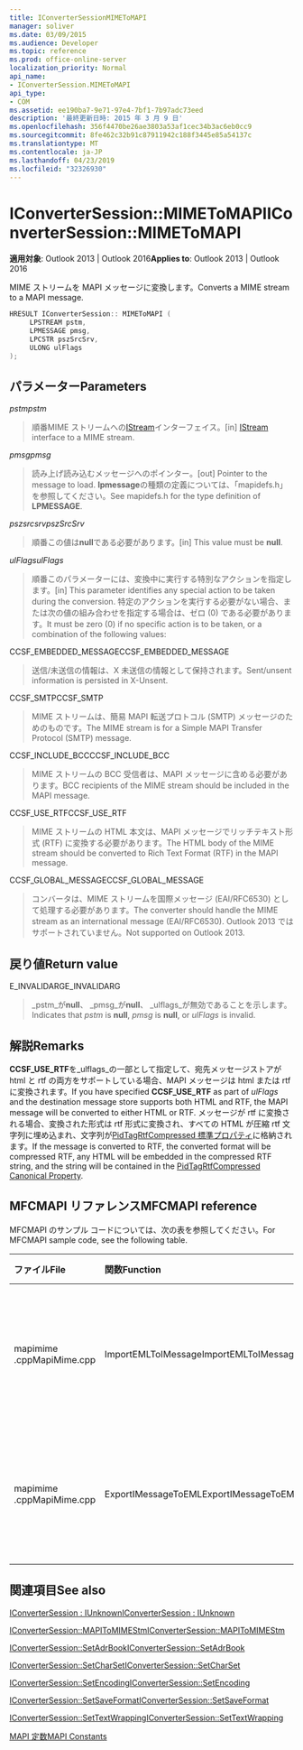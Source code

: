 ```yaml
---
title: IConverterSessionMIMEToMAPI
manager: soliver
ms.date: 03/09/2015
ms.audience: Developer
ms.topic: reference
ms.prod: office-online-server
localization_priority: Normal
api_name:
- IConverterSession.MIMEToMAPI
api_type:
- COM
ms.assetid: ee190ba7-9e71-97e4-7bf1-7b97adc73eed
description: '最終更新日時: 2015 年 3 月 9 日'
ms.openlocfilehash: 356f4470be26ae3803a53af1cec34b3ac6eb0cc9
ms.sourcegitcommit: 8fe462c32b91c87911942c188f3445e85a54137c
ms.translationtype: MT
ms.contentlocale: ja-JP
ms.lasthandoff: 04/23/2019
ms.locfileid: "32326930"
---
```

# <a name="iconvertersessionmimetomapi"></a><span data-ttu-id="86f1f-103">IConverterSession::MIMEToMAPI</span><span class="sxs-lookup"><span data-stu-id="86f1f-103">IConverterSession::MIMEToMAPI</span></span>

  
  
<span data-ttu-id="86f1f-104">**適用対象**: Outlook 2013 | Outlook 2016</span><span class="sxs-lookup"><span data-stu-id="86f1f-104">**Applies to**: Outlook 2013 | Outlook 2016</span></span> 
  
<span data-ttu-id="86f1f-105">MIME ストリームを MAPI メッセージに変換します。</span><span class="sxs-lookup"><span data-stu-id="86f1f-105">Converts a MIME stream to a MAPI message.</span></span>
  
```cpp
HRESULT IConverterSession:: MIMEToMAPI ( 
     LPSTREAM pstm, 
     LPMESSAGE pmsg, 
     LPCSTR pszSrcSrv, 
     ULONG ulFlags 
);
```

## <a name="parameters"></a><span data-ttu-id="86f1f-106">パラメーター</span><span class="sxs-lookup"><span data-stu-id="86f1f-106">Parameters</span></span>

 <span data-ttu-id="86f1f-107">_pstm_</span><span class="sxs-lookup"><span data-stu-id="86f1f-107">_pstm_</span></span>
  
> <span data-ttu-id="86f1f-108">順番MIME ストリームへの[IStream](https://msdn.microsoft.com/library/aa380034%28VS.85%29.aspx)インターフェイス。</span><span class="sxs-lookup"><span data-stu-id="86f1f-108">[in] [IStream](https://msdn.microsoft.com/library/aa380034%28VS.85%29.aspx) interface to a MIME stream.</span></span> 
    
 <span data-ttu-id="86f1f-109">_pmsg_</span><span class="sxs-lookup"><span data-stu-id="86f1f-109">_pmsg_</span></span>
  
> <span data-ttu-id="86f1f-110">読み上げ読み込むメッセージへのポインター。</span><span class="sxs-lookup"><span data-stu-id="86f1f-110">[out] Pointer to the message to load.</span></span> <span data-ttu-id="86f1f-111">**lpmessage**の種類の定義については、「mapidefs.h」を参照してください。</span><span class="sxs-lookup"><span data-stu-id="86f1f-111">See mapidefs.h for the type definition of **LPMESSAGE**.</span></span>
    
 <span data-ttu-id="86f1f-112">_pszsrcsrv_</span><span class="sxs-lookup"><span data-stu-id="86f1f-112">_pszSrcSrv_</span></span>
  
> <span data-ttu-id="86f1f-113">順番この値は**null**である必要があります。</span><span class="sxs-lookup"><span data-stu-id="86f1f-113">[in] This value must be **null**.</span></span>
    
 <span data-ttu-id="86f1f-114">_ulFlags_</span><span class="sxs-lookup"><span data-stu-id="86f1f-114">_ulFlags_</span></span>
  
> <span data-ttu-id="86f1f-115">順番このパラメーターには、変換中に実行する特別なアクションを指定します。</span><span class="sxs-lookup"><span data-stu-id="86f1f-115">[in] This parameter identifies any special action to be taken during the conversion.</span></span> <span data-ttu-id="86f1f-116">特定のアクションを実行する必要がない場合、または次の値の組み合わせを指定する場合は、ゼロ (0) である必要があります。</span><span class="sxs-lookup"><span data-stu-id="86f1f-116">It must be zero (0) if no specific action is to be taken, or a combination of the following values:</span></span>
    
<span data-ttu-id="86f1f-117">CCSF_EMBEDDED_MESSAGE</span><span class="sxs-lookup"><span data-stu-id="86f1f-117">CCSF_EMBEDDED_MESSAGE</span></span>
  
> <span data-ttu-id="86f1f-118">送信/未送信の情報は、X 未送信の情報として保持されます。</span><span class="sxs-lookup"><span data-stu-id="86f1f-118">Sent/unsent information is persisted in X-Unsent.</span></span>
    
<span data-ttu-id="86f1f-119">CCSF_SMTP</span><span class="sxs-lookup"><span data-stu-id="86f1f-119">CCSF_SMTP</span></span>
  
> <span data-ttu-id="86f1f-120">MIME ストリームは、簡易 MAPI 転送プロトコル (SMTP) メッセージのためのものです。</span><span class="sxs-lookup"><span data-stu-id="86f1f-120">The MIME stream is for a Simple MAPI Transfer Protocol (SMTP) message.</span></span>
    
<span data-ttu-id="86f1f-121">CCSF_INCLUDE_BCC</span><span class="sxs-lookup"><span data-stu-id="86f1f-121">CCSF_INCLUDE_BCC</span></span>
  
> <span data-ttu-id="86f1f-122">MIME ストリームの BCC 受信者は、MAPI メッセージに含める必要があります。</span><span class="sxs-lookup"><span data-stu-id="86f1f-122">BCC recipients of the MIME stream should be included in the MAPI message.</span></span>
    
<span data-ttu-id="86f1f-123">CCSF_USE_RTF</span><span class="sxs-lookup"><span data-stu-id="86f1f-123">CCSF_USE_RTF</span></span>
  
> <span data-ttu-id="86f1f-124">MIME ストリームの HTML 本文は、MAPI メッセージでリッチテキスト形式 (RTF) に変換する必要があります。</span><span class="sxs-lookup"><span data-stu-id="86f1f-124">The HTML body of the MIME stream should be converted to Rich Text Format (RTF) in the MAPI message.</span></span>

<span data-ttu-id="86f1f-125">CCSF_GLOBAL_MESSAGE</span><span class="sxs-lookup"><span data-stu-id="86f1f-125">CCSF_GLOBAL_MESSAGE</span></span>
> <span data-ttu-id="86f1f-126">コンバータは、MIME ストリームを国際メッセージ (EAI/RFC6530) として処理する必要があります。</span><span class="sxs-lookup"><span data-stu-id="86f1f-126">The converter should handle the MIME stream as an international message (EAI/RFC6530).</span></span> <span data-ttu-id="86f1f-127">Outlook 2013 ではサポートされていません。</span><span class="sxs-lookup"><span data-stu-id="86f1f-127">Not supported on Outlook 2013.</span></span>
    
## <a name="return-value"></a><span data-ttu-id="86f1f-128">戻り値</span><span class="sxs-lookup"><span data-stu-id="86f1f-128">Return value</span></span>

<span data-ttu-id="86f1f-129">E_INVALIDARG</span><span class="sxs-lookup"><span data-stu-id="86f1f-129">E_INVALIDARG</span></span>
  
> <span data-ttu-id="86f1f-130">_pstm_が**null**、 _pmsg_が**null**、 _ulflags_が無効であることを示します。</span><span class="sxs-lookup"><span data-stu-id="86f1f-130">Indicates that  _pstm_ is **null**,  _pmsg_ is **null**, or  _ulFlags_ is invalid.</span></span> 
    
## <a name="remarks"></a><span data-ttu-id="86f1f-131">解説</span><span class="sxs-lookup"><span data-stu-id="86f1f-131">Remarks</span></span>

<span data-ttu-id="86f1f-132">**CCSF_USE_RTF**を_ulflags_の一部として指定して、宛先メッセージストアが html と rtf の両方をサポートしている場合、MAPI メッセージは html または rtf に変換されます。</span><span class="sxs-lookup"><span data-stu-id="86f1f-132">If you have specified **CCSF_USE_RTF** as part of  _ulFlags_ and the destination message store supports both HTML and RTF, the MAPI message will be converted to either HTML or RTF.</span></span> <span data-ttu-id="86f1f-133">メッセージが rtf に変換される場合、変換された形式は rtf 形式に変換され、すべての HTML が圧縮 rtf 文字列に埋め込まれ、文字列が[PidTagRtfCompressed 標準プロパティ](pidtagrtfcompressed-canonical-property.md)に格納されます。</span><span class="sxs-lookup"><span data-stu-id="86f1f-133">If the message is converted to RTF, the converted format will be compressed RTF, any HTML will be embedded in the compressed RTF string, and the string will be contained in the [PidTagRtfCompressed Canonical Property](pidtagrtfcompressed-canonical-property.md).</span></span>
  
## <a name="mfcmapi-reference"></a><span data-ttu-id="86f1f-134">MFCMAPI リファレンス</span><span class="sxs-lookup"><span data-stu-id="86f1f-134">MFCMAPI reference</span></span>

<span data-ttu-id="86f1f-135">MFCMAPI のサンプル コードについては、次の表を参照してください。</span><span class="sxs-lookup"><span data-stu-id="86f1f-135">For MFCMAPI sample code, see the following table.</span></span>
  
|<span data-ttu-id="86f1f-136">**ファイル**</span><span class="sxs-lookup"><span data-stu-id="86f1f-136">**File**</span></span>|<span data-ttu-id="86f1f-137">**関数**</span><span class="sxs-lookup"><span data-stu-id="86f1f-137">**Function**</span></span>|<span data-ttu-id="86f1f-138">**コメント**</span><span class="sxs-lookup"><span data-stu-id="86f1f-138">**Comment**</span></span>|
|:-----|:-----|:-----|
|<span data-ttu-id="86f1f-139">mapimime .cpp</span><span class="sxs-lookup"><span data-stu-id="86f1f-139">MapiMime.cpp</span></span>  <br/> |<span data-ttu-id="86f1f-140">ImportEMLToIMessage</span><span class="sxs-lookup"><span data-stu-id="86f1f-140">ImportEMLToIMessage</span></span>  <br/> |<span data-ttu-id="86f1f-141">mfcmapi は MimeToMAPI を使用して、EML ファイルを MAPI メッセージに変換します。</span><span class="sxs-lookup"><span data-stu-id="86f1f-141">MFCMAPI uses MimeToMAPI to convert an EML file to a MAPI message.</span></span>  <br/> |
|<span data-ttu-id="86f1f-142">mapimime .cpp</span><span class="sxs-lookup"><span data-stu-id="86f1f-142">MapiMime.cpp</span></span>  <br/> |<span data-ttu-id="86f1f-143">ExportIMessageToEML</span><span class="sxs-lookup"><span data-stu-id="86f1f-143">ExportIMessageToEML</span></span>  <br/> |<span data-ttu-id="86f1f-144">mfcmapi は、MAPIToMIMEStm を使用して MAPI メッセージを EML ファイルに変換します。</span><span class="sxs-lookup"><span data-stu-id="86f1f-144">MFCMAPI uses MAPIToMIMEStm to convert a MAPI message to an EML file.</span></span>  <br/> |
   
## <a name="see-also"></a><span data-ttu-id="86f1f-145">関連項目</span><span class="sxs-lookup"><span data-stu-id="86f1f-145">See also</span></span>



[<span data-ttu-id="86f1f-146">IConverterSession : IUnknown</span><span class="sxs-lookup"><span data-stu-id="86f1f-146">IConverterSession : IUnknown</span></span>](iconvertersessioniunknown.md)
  
[<span data-ttu-id="86f1f-147">IConverterSession::MAPIToMIMEStm</span><span class="sxs-lookup"><span data-stu-id="86f1f-147">IConverterSession::MAPIToMIMEStm</span></span>](iconvertersession-mapitomimestm.md)
  
[<span data-ttu-id="86f1f-148">IConverterSession::SetAdrBook</span><span class="sxs-lookup"><span data-stu-id="86f1f-148">IConverterSession::SetAdrBook</span></span>](iconvertersession-setadrbook.md)
  
[<span data-ttu-id="86f1f-149">IConverterSession::SetCharSet</span><span class="sxs-lookup"><span data-stu-id="86f1f-149">IConverterSession::SetCharSet</span></span>](iconvertersession-setcharset.md)
  
[<span data-ttu-id="86f1f-150">IConverterSession::SetEncoding</span><span class="sxs-lookup"><span data-stu-id="86f1f-150">IConverterSession::SetEncoding</span></span>](iconvertersession-setencoding.md)
  
[<span data-ttu-id="86f1f-151">IConverterSession::SetSaveFormat</span><span class="sxs-lookup"><span data-stu-id="86f1f-151">IConverterSession::SetSaveFormat</span></span>](iconvertersession-setsaveformat.md)
  
[<span data-ttu-id="86f1f-152">IConverterSession::SetTextWrapping</span><span class="sxs-lookup"><span data-stu-id="86f1f-152">IConverterSession::SetTextWrapping</span></span>](iconvertersession-settextwrapping.md)


[<span data-ttu-id="86f1f-153">MAPI 定数</span><span class="sxs-lookup"><span data-stu-id="86f1f-153">MAPI Constants</span></span>](mapi-constants.md)

